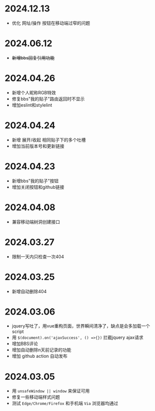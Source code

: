 # 2024.12.13
* 优化 网址/操作 按钮在移动端过窄的问题

# 2024.06.12
* ~~新增bbs回复引用功能~~

# 2024.04.26
* 新增个人昵称RGB特效
* 修复bbs"我的贴子"路由返回时不显示
* 增加eslint和stylelint

# 2024.04.24
* 新增 展开/收起 相同贴子下的多个吐槽
* 增加当前版本号和更新链接

# 2024.04.23
* 新增bbs"我的贴子"按钮
* 增加关闭按钮和github链接

# 2024.04.08
* 兼容移动端树洞创建接口

# 2024.03.27
* 限制一天内只检查一次404

# 2024.03.25
* 新增自动删除404

# 2024.03.06
* jquery写吐了，用vue重构页面，世界瞬间清净了，缺点是会多加载一个script
* 用 `$(document).on('ajaxSuccess', () =>{})` 拦截jquery ajax请求
* 增加BBS评论
* 增加自动删除n天前记录的功能
* 增加 github action 自动发布

# 2024.03.05
* 用 `unsafeWindow || window` 来保证可用
* 修复一些移动端样式问题
* 测试 `Edge/Chrome/Firefox` 和手机端 `Via` 浏览器均通过